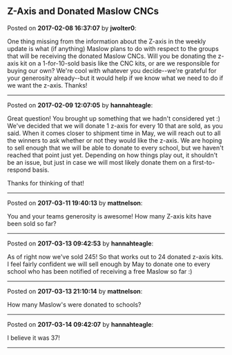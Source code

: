 ## Z-Axis and Donated Maslow CNCs
Posted on **2017-02-08 16:37:07** by **jwolter0**:

One thing missing from the information about the Z-axis in the weekly update is what (if anything) Maslow plans to do with respect to the groups that will be receiving the donated Maslow CNCs.  Will you be donating the z-axis kit on a 1-for-10-sold basis like the CNC kits, or are we responsible for buying our own? We're cool with whatever you decide--we're grateful for your generosity already--but it would help if we know what we need to do if we want the z-axis.  Thanks!

---

Posted on **2017-02-09 12:07:05** by **hannahteagle**:

Great question! You brought up something that we hadn't considered yet :) We've decided that we will donate 1 z-axis for every 10 that are sold, as you said. When it comes closer to shipment time in May, we will reach out to all the winners to ask whether or not they would like the z-axis. We are hoping to sell enough that we will be able to donate to every school, but we haven't reached that point just yet. Depending on how things play out, it shouldn't be an issue, but just in case we will most likely donate them on a first-to-respond basis.



Thanks for thinking of that!

---

Posted on **2017-03-11 19:40:13** by **mattnelson**:

You and your teams generosity is awesome!  How many Z-axis kits have been sold so far?

---

Posted on **2017-03-13 09:42:53** by **hannahteagle**:

As of right now we've sold 245! So that works out to 24 donated z-axis kits. I feel fairly confident we will sell enough by May to donate one to every school who has been notified of receiving a free Maslow so far :)

---

Posted on **2017-03-13 21:10:14** by **mattnelson**:

How many Maslow's were donated to schools?

---

Posted on **2017-03-14 09:42:07** by **hannahteagle**:

I believe it was 37!

---

